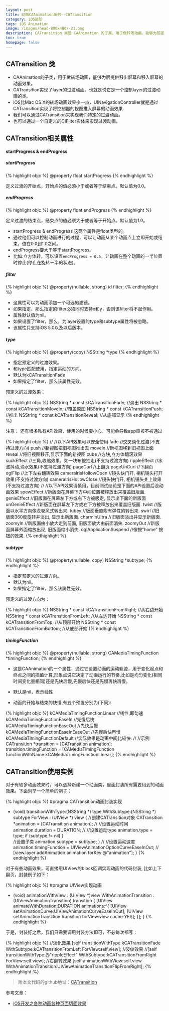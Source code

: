 ```yaml
---
layout: post
title: 动画CAAnimation系列--CATransition
category: iOS进阶
tags: iOS Animation
image: /images/head-800x400/-21.png
description: CATransition 类是 CAAnimation 的子类，用于做转场动画，能够为层提供移出屏幕和移入屏幕的动画效果。CATransition 实现了layer的过渡动画；也就是说它是一个控制layer的过渡动画的类；iOS 比 Mac OS X 的转场动画效果少一点，UINavigationController 就是通过 CATransition 实现了将控制器的视图推入屏幕的动画效果；我们可以通过 CATransition 来实现我们特定的过渡动画；也可以通过一个自定义的 CIFilter 实体来实现过渡动画。
toc: true
homepage: false
---
```



## CATransition 类
* CAAnimation的子类，用于做转场动画，能够为层提供移出屏幕和移入屏幕的动画效果。
* CATransition实现了layer的过渡动画。也就是说它是一个控制layer的过渡动画的类。
* iOS比Mac OS X的转场动画效果少一点，UINavigationController就是通过CATransition实现了将控制器的视图推入屏幕的动画效果
* 我们可以通过CATransition来实现我们特定的过渡动画。
* 也可以通过一个自定义的CIFilter实体来实现过渡动画。

## CATransition相关属性

#### startProgress & endProgress

##### startProgress

{% highlight objc  %}
@property float startProgress
{% endhighlight %}

定义过渡的开始点，开始点的值必须小于或者等于结束点。默认值为0.0。

##### endProgress

{% highlight objc  %}
@property float endProgress
{% endhighlight %}

定义过渡的结束点，结束点的值必须大于或者等于开始点。默认值为1.0。


 * startProgress & endProgress 这两个属性是float类型的。
 * 通过他们可以控制动画进行的过程，可以让动画从某个动画点上立即开始或结束，值在0.0到1.0之间。
 * endProgress要大于等于startProgress。
 * 比如:立方体转，可以设置`endProgress = 0.5`，让动画在整个动画的一半位置时停止(停止在旋转一半的状态)。
 
##### filter

{% highlight objc  %}
@property(nullable, strong) id filter;
{% endhighlight %}

* 这属性可以为动画添加一个可选的滤镜。
* 如果指定，那么指定的filter必须同时支持x和y，否则该filter将不起作用。
* 属性默认值为nil。
* 如果设置了filter，那么，为layer设置的type和subtype属性将被忽略。
* 该属性只支持iOS 5.0以及以后版本。

##### type

{% highlight objc  %}
@property(copy) NSString *type
{% endhighlight %}

* 指定预定义的过渡效果。
* 和type匹配使用，指定运动的方向。
* 默认为kCATransitionFade
* 如果指定了filter，那么该属性无效。

预定义的过渡效果：

{% highlight objc  %}
NSString * const kCATransitionFade; //淡出
NSString * const kCATransitionMoveIn; //覆盖原图
NSString * const kCATransitionPush; //推出
NSString * const kCATransitionReveal; //从底部显示
{% endhighlight %}

注意：
还有很多私有API效果，使用的时候要小心，可能会导致app审核不被通过

{% highlight objc  %}
//
//以下API效果可以安全使用
fade     //交叉淡化过渡(不支持过渡方向)
push     //新视图把旧视图推出去
moveIn   //新视图移到旧视图上面
reveal   //将旧视图移开,显示下面的新视图
cube //方块,立方体翻滚效果
suckEffect //三角,收缩效果，如一块布被抽走(不支持过渡方向)
rippleEffect //水波抖动,滴水效果(不支持过渡方向)
pageCurl //上翻页
pageUnCurl //下翻页
oglFlip //上下左右翻转效果
cameraIrisHollowOpen //镜头快门开, 相机镜头打开效果(不支持过渡方向)
cameraIrisHollowClose //镜头快门开, 相机镜头关上效果(不支持过渡方向)
//
//以下API效果请慎用，目前测试结论是下面的API设置后没动画效果
spewEffect //新版面在屏幕下方中间位置被释放出来覆盖旧版面.
genieEffect //旧版面在屏幕左下方或右下方被吸走, 显示出下面的新版面
unGenieEffect //新版面在屏幕左下方或右下方被释放出来覆盖旧版面.
twist //版面以水平方向像龙卷风式转出来.
tubey //版面垂直附有弹性的转出来.
swirl //旧版面360度旋转并淡出, 显示出新版面.
charminUltra //旧版面淡出并显示新版面.
zoomyIn //新版面由小放大走到前面, 旧版面放大由前面消失.
zoomyOut //新版面屏幕外面缩放出现, 旧版面缩小消失.
oglApplicationSuspend //像按”home” 按钮的效果.
{% endhighlight %}


##### subtype

{% highlight objc  %}
@property(nullable, copy) NSString *subtype;
{% endhighlight %}

* 指定预定义的过渡方向。
* 默认为nil。
* 如果指定了filter，那么该属性无效。

预定义的过渡方向为：

{% highlight objc  %}
NSString * const kCATransitionFromRight; //从右边开始
NSString * const kCATransitionFromLeft; //从左边开始
NSString * const kCATransitionFromTop; //从顶部开始
NSString * const kCATransitionFromBottom; //从底部开始
{% endhighlight %}

##### timingFunction

{% highlight objc  %}
@property(nullable, strong) CAMediaTimingFunction *timingFunction;
{% endhighlight %}

* 这是CAAnimation的一个属性，通过它设置动画的运动轨迹，用于变化起点和终点之间的插值计算,形象点说它决定了动画运行的节奏,比如是均匀变化(相同时间变化量相同)还是先快后慢,先慢后快还是先慢再快再慢。
* 默认是nil，表示线性

* 动画的开始与结束的快慢,有五个预置分别为(下同):

{% highlight objc  %}
kCAMediaTimingFunctionLinear            //线性,即匀速
kCAMediaTimingFunctionEaseIn            //先慢后快
kCAMediaTimingFunctionEaseOut           //先快后慢
kCAMediaTimingFunctionEaseInEaseOut     //先慢后快再慢
kCAMediaTimingFunctionDefault           //实际效果是动画中间比较快.
//
//示例
CATransition *transition = [CATransition animation];
transition.timingFunction = [CAMediaTimingFunction functionWithName:kCAMediaTimingFunctionLinear];
{% endhighlight %}

## CATransition使用实例

对于有较多动画效果时，可以选择新建一个动画类，里面封装所有需要用到的动画效果。下面列举一个简单的例子：

{% highlight objc  %}
#pragma CATransition动画封装实现
- (void) transitionWithType:(NSString *) type WithSubtype:(NSString *) subtype ForView : (UIView *) view
{
    //创建CATransition对象
    CATransition *animation = [CATransition animation];
    //
    //设置运动时间
    animation.duration = DURATION;
    //
    //设置运动type
    animation.type = type;
    if (subtype != nil) {   
        //设置子类
        animation.subtype = subtype;
    }
    //
    //设置运动速度
    animation.timingFunction = UIViewAnimationOptionCurveEaseInOut;
    //
    [view.layer addAnimation:animation forKey:@"animation"];
}
{% endhighlight %}

对于有些动画效果，可直接用UIView的block回调实现动画的代码封装, 比如上下翻页，封装例子如下：

{% highlight objc  %}
#pragma UIView实现动画
- (void) animationWithView : (UIView *)view WithAnimationTransition : (UIViewAnimationTransition) transition
{
     [UIView animateWithDuration:DURATION animations:^{
         [UIView setAnimationCurve:UIViewAnimationCurveEaseInOut];
         [UIView setAnimationTransition:transition forView:view cache:YES];
     }];
}
{% endhighlight %}

于是，封装好之后，我们只需要调用封装方法即可，不必每次都写：

{% highlight objc  %}
//淡化效果
[self transitionWithType:kCATransitionFade WithSubtype:kCATransitionFromLeft ForView:self.view];
//波纹效果
//[self transitionWithType:@"rippleEffect" WithSubtype:kCATransitionFromRight ForView:self.view];
//右翻转效果
[self animationWithView:self.view WithAnimationTransition:UIViewAnimationTransitionFlipFromRight];
{% endhighlight %}

> 附本文代码的github地址：[CATransition](http://github.com/Vanbein/CATransition)

参考文章：

* [iOS开发之各种动画各种页面切面效果](http://www.cnblogs.com/ludashi/p/4160208.html)

